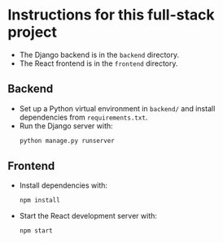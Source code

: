 # Instructions for this full-stack project

- The Django backend is in the `backend` directory.
- The React frontend is in the `frontend` directory.

## Backend
- Set up a Python virtual environment in `backend/` and install dependencies from `requirements.txt`.
- Run the Django server with:
  ```sh
  python manage.py runserver
  ```

## Frontend
- Install dependencies with:
  ```sh
  npm install
  ```
- Start the React development server with:
  ```sh
  npm start
  ```
